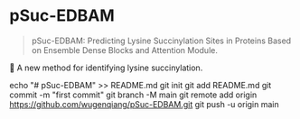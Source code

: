 # pSuc-EDBAM
> pSuc-EDBAM: Predicting Lysine Succinylation Sites in Proteins Based on Ensemble Dense Blocks and Attention Module.

🐹 A new method for identifying lysine succinylation.


echo "# pSuc-EDBAM" >> README.md
git init
git add README.md
git commit -m "first commit"
git branch -M main
git remote add origin https://github.com/wugenqiang/pSuc-EDBAM.git
git push -u origin main